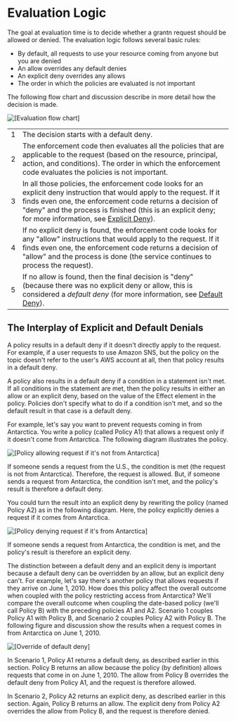 # Evaluation Logic<a name="AccessPolicyLanguage_EvaluationLogic"></a>

The goal at evaluation time is to decide whether a grantn request should be allowed or denied\. The evaluation logic follows several basic rules:
+ By default, all requests to use your resource coming from anyone but you are denied
+ An allow overrides any default denies
+ An explicit deny overrides any allows
+ The order in which the policies are evaluated is not important

The following flow chart and discussion describe in more detail how the decision is made\.

![\[Evaluation flow chart\]](http://docs.aws.amazon.com/sns/latest/dg/images/AccessPolicyLanguage_Evaluation_Flow.gif)


|  |  | 
| --- |--- |
| 1 |  The decision starts with a default deny\.  | 
| 2 |   The enforcement code then evaluates all the policies that are applicable to the request \(based on the resource, principal, action, and conditions\)\.  The order in which the enforcement code evaluates the policies is not important\.  | 
| 3 |   In all those policies, the enforcement code looks for an explicit deny instruction that would apply to the request\. If it finds even one, the enforcement code returns a decision of "deny" and the process is finished \(this is an explicit deny; for more information, see [Explicit Deny](AccessPolicyLanguage_KeyConcepts.md#Define_HardDeny)\)\.  | 
| 4 |  If no explicit deny is found, the enforcement code looks for any "allow" instructions that would apply to the request\. If it finds even one, the enforcement code returns a decision of "allow" and the process is done \(the service continues to process the request\)\.   | 
| 5 |  If no allow is found, then the final decision is "deny" \(because there was no explicit deny or allow, this is considered a *default deny* \(for more information, see [Default Deny](AccessPolicyLanguage_KeyConcepts.md#Define_SoftDeny)\)\.  | 

## The Interplay of Explicit and Default Denials<a name="denials"></a>

A policy results in a default deny if it doesn't directly apply to the request\. For example, if a user requests to use Amazon SNS, but the policy on the topic doesn't refer to the user's AWS account at all, then that policy results in a default deny\.

A policy also results in a default deny if a condition in a statement isn't met\. If all conditions in the statement are met, then the policy results in either an allow or an explicit deny, based on the value of the Effect element in the policy\. Policies don't specify what to do if a condition isn't met, and so the default result in that case is a default deny\.

For example, let's say you want to prevent requests coming in from Antarctica\. You write a policy \(called Policy A1\) that allows a request only if it doesn't come from Antarctica\. The following diagram illustrates the policy\.

![\[Policy allowing request if it's not from Antarctica\]](http://docs.aws.amazon.com/sns/latest/dg/images/AccessPolicyLanguage_Allow_Override_1.gif)

If someone sends a request from the U\.S\., the condition is met \(the request is not from Antarctica\)\. Therefore, the request is allowed\. But, if someone sends a request from Antarctica, the condition isn't met, and the policy's result is therefore a default deny\. 

You could turn the result into an explicit deny by rewriting the policy \(named Policy A2\) as in the following diagram\. Here, the policy explicitly denies a request if it comes from Antarctica\.

![\[Policy denying request if it's from Antarctica\]](http://docs.aws.amazon.com/sns/latest/dg/images/AccessPolicyLanguage_Allow_Override_2.gif)

If someone sends a request from Antarctica, the condition is met, and the policy's result is therefore an explicit deny\.

The distinction between a default deny and an explicit deny is important because a default deny can be overridden by an allow, but an explicit deny can't\. For example, let's say there's another policy that allows requests if they arrive on June 1, 2010\. How does this policy affect the overall outcome when coupled with the policy restricting access from Antarctica? We'll compare the overall outcome when coupling the date\-based policy \(we'll call Policy B\) with the preceding policies A1 and A2\. Scenario 1 couples Policy A1 with Policy B, and Scenario 2 couples Policy A2 with Policy B\. The following figure and discussion show the results when a request comes in from Antarctica on June 1, 2010\.

![\[Override of default deny\]](http://docs.aws.amazon.com/sns/latest/dg/images/AccessPolicyLanguage_Allow_Override.gif)

In Scenario 1, Policy A1 returns a default deny, as described earlier in this section\. Policy B returns an allow because the policy \(by definition\) allows requests that come in on June 1, 2010\. The allow from Policy B overrides the default deny from Policy A1, and the request is therefore allowed\.

In Scenario 2, Policy A2 returns an explicit deny, as described earlier in this section\. Again, Policy B returns an allow\. The explicit deny from Policy A2 overrides the allow from Policy B, and the request is therefore denied\.